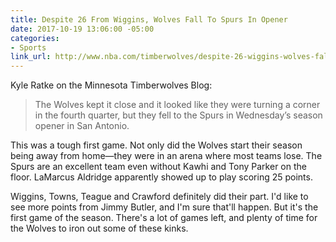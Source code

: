 ```yaml
---
title: Despite 26 From Wiggins, Wolves Fall To Spurs In Opener
date: 2017-10-19 13:06:00 -05:00
categories:
- Sports
link_url: http://www.nba.com/timberwolves/despite-26-wiggins-wolves-fall-spurs-opener
---
```


Kyle Ratke on the Minnesota Timberwolves Blog:

> The Wolves kept it close and it looked like they were turning a corner in the fourth quarter, but they fell to the Spurs in Wednesday’s season opener in San Antonio.

This was a tough first game. Not only did the Wolves start their season being away from home—they were in an arena where most teams lose. The Spurs are an excellent team even without Kawhi and Tony Parker on the floor. LaMarcus Aldridge apparently showed up to play scoring 25 points.

Wiggins, Towns, Teague and Crawford definitely did their part. I'd like to see more points from Jimmy Butler, and I'm sure that'll happen. But it's the first game of the season. There's a lot of games left, and plenty of time for the Wolves to iron out some of these kinks.
